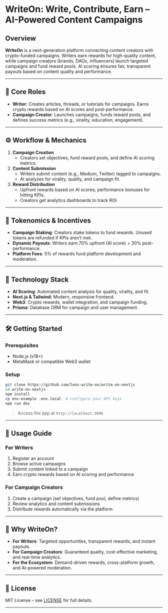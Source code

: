# WriteOn: Write, Contribute, Earn – AI-Powered Content Campaigns

## Overview
**WriteOn** is a next-generation platform connecting content creators with crypto-funded campaigns. Writers earn rewards for high-quality content, while campaign creators (brands, DAOs, influencers) launch targeted campaigns and fund reward pools. AI scoring ensures fair, transparent payouts based on content quality and performance.

---

## 🚀 Core Roles

- **Writer**: Creates articles, threads, or tutorials for campaigns. Earns crypto rewards based on AI scores and post-performance.
- **Campaign Creator**: Launches campaigns, funds reward pools, and defines success metrics (e.g., virality, education, engagement).

---

## ⚙️ Workflow & Mechanics

1. **Campaign Creation**
   - Creators set objectives, fund reward pools, and define AI scoring metrics.
2. **Content Submission**
   - Writers submit content (e.g., Medium, Twitter) tagged to campaigns.
   - AI analyzes for virality, quality, and campaign fit.
3. **Reward Distribution**
   - Upfront rewards based on AI scores; performance bonuses for hitting KPIs.
   - Creators get analytics dashboards to track ROI.

---

## 💸 Tokenomics & Incentives

- **Campaign Staking**: Creators stake tokens to fund rewards. Unused tokens are refunded if KPIs aren’t met.
- **Dynamic Payouts**: Writers earn 70% upfront (AI score) + 30% post-performance.
- **Platform Fees**: 5% of rewards fund platform development and moderation.

---

## 🧠 Technology Stack

- **AI Scoring**: Automated content analysis for quality, virality, and fit.
- **Next.js & Tailwind**: Modern, responsive frontend.
- **Web3**: Crypto rewards, wallet integration, and campaign funding.
- **Prisma**: Database ORM for campaign and user management.

---

## 🛠️ Getting Started

### Prerequisites
- Node.js (v18+)
- MetaMask or compatible Web3 wallet

### Setup
```bash
git clone https://github.com/lens-write-on/write-on-nextjs
cd write-on-nextjs
npm install
cp env-example .env.local  # Configure your API keys
npm run dev
```
> Access the app at `http://localhost:3000`

---

## 📝 Usage Guide

### For Writers
1. Register an account
2. Browse active campaigns
3. Submit content linked to a campaign
4. Earn crypto rewards based on AI scoring and performance

### For Campaign Creators
1. Create a campaign (set objectives, fund pool, define metrics)
2. Review analytics and content submissions
3. Distribute rewards automatically via the platform

---

## 🌟 Why WriteOn?
- **For Writers**: Targeted opportunities, transparent rewards, and instant payouts.
- **For Campaign Creators**: Guaranteed quality, cost-effective marketing, and real-time analytics.
- **For the Ecosystem**: Demand-driven rewards, cross-platform growth, and AI-powered moderation.

---

## 📄 License
MIT License – see [LICENSE](LICENSE) for full details.

---